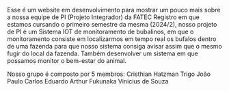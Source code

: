 Esse é um website em desenvolvimento para mostrar um pouco mais sobre a nossa equipe de PI (Projeto Integrador) da FATEC Registro em que estamos cursando o primeiro semestre da mesma (2024/2), 
nosso projeto de PI é um Sistema IOT de monitoramento de bubalinos, em que o monitoramento consiste em localizarmos em tempo real os bufalos dentro de uma fazenda para que nosso sistema consiga avisar assim que o mesmo fugir do local da fazenda. 
Também desenvolver um sistema em que possamos monitor o bem-estar do animal.

Nosso grupo é composto por 5 membros: 
Cristhian Hatzman Trigo
João Paulo
Carlos Eduardo
Arthur Fukunaka
Vinicius de Souza
